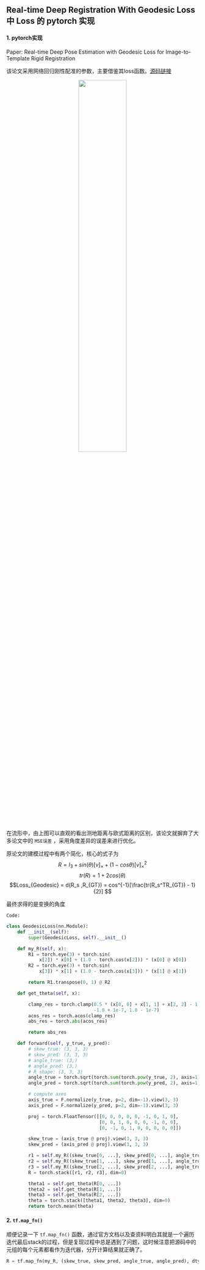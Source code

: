 ## Real-time Deep Registration With Geodesic Loss 中 Loss 的 pytorch 实现

#### 1. pytorch实现
Paper: Real-time Deep Pose Estimation with Geodesic Loss for Image-to-Template Rigid Registration

该论文采用网络回归刚性配准的参数，主要借鉴其loss函数。[源码链接](https://github.com/SadeghMSalehi/DeepRegistration)


<div align="center"><img src="https://gimg2.baidu.com/image_search/src=http%3A%2F%2Fblog.pluskid.org%2Fwp-content%2Fuploads%2F2010%2F05%2Fisomap-graph.png&refer=http%3A%2F%2Fblog.pluskid.org&app=2002&size=f9999,10000&q=a80&n=0&g=0n&fmt=jpeg?sec=1628077554&t=cd17ac457469c3d0c5f60f2b27e81f91
" width="50%" alt=""></div>

在流形中，由上图可以直观的看出测地距离与欧式距离的区别，该论文就摒弃了大多论文中的 `MSE误差` ，采用角度差异的误差来进行优化。

原论文的建模过程中有两个简化，核心的式子为
$$R = I_3 + sin(\theta)[v]_× + (1-cos\theta)[v]_×^2$$$$tr(R) = 1 + 2cos(\theta)$$$$Loss_{Geodesic} = d(R_s ,R_{GT}) = cos^{-1}[\frac{tr(R_s^TR_{GT}) - 1}{2}] $$

最终求得的是变换的角度

`Code:`
```py
class GeodesicLoss(nn.Module):
    def __init__(self):
        super(GeodesicLoss, self).__init__()

    def my_R(self, x):
        R1 = torch.eye(3) + torch.sin(
            x[2]) * x[0] + (1.0 - torch.cos(x[2])) * (x[0] @ x[0])
        R2 = torch.eye(3) + torch.sin(
            x[3]) * x[1] + (1.0 - torch.cos(x[3])) * (x[1] @ x[1])

        return R1.transpose(0, 1) @ R2

    def get_theta(self, x):

        clamp_res = torch.clamp(0.5 * (x[0, 0] + x[1, 1] + x[2, 2] - 1.0),
                                -1.0 + 1e-7, 1.0 - 1e-7)
        acos_res = torch.acos(clamp_res)
        abs_res = torch.abs(acos_res)

        return abs_res

    def forward(self, y_true, y_pred):
        # skew_true: (3, 3, 3)
        # skew_pred: (3, 3, 3)
        # angle_true: (3,)    
        # angle_pred: (3,)
        # R shape: (3, 3, 3)
        angle_true = torch.sqrt(torch.sum(torch.pow(y_true, 2), axis=1))
        angle_pred = torch.sqrt(torch.sum(torch.pow(y_pred, 2), axis=1))

        # compute axes
        axis_true = F.normalize(y_true, p=2, dim=-1).view(3, 3)
        axis_pred = F.normalize(y_pred, p=2, dim=-1).view(3, 3)

        proj = torch.FloatTensor([[0, 0, 0, 0, 0, -1, 0, 1, 0],
                                  [0, 0, 1, 0, 0, 0, -1, 0, 0],
                                  [0, -1, 0, 1, 0, 0, 0, 0, 0]])

        skew_true = (axis_true @ proj).view(3, 3, 3)
        skew_pred = (axis_pred @ proj).view(3, 3, 3)

        r1 = self.my_R((skew_true[0, ...], skew_pred[0, ...], angle_true[0], angle_pred[0]))
        r2 = self.my_R((skew_true[1, ...], skew_pred[1, ...], angle_true[1], angle_pred[1]))
        r3 = self.my_R((skew_true[2, ...], skew_pred[2, ...], angle_true[2], angle_pred[2]))
        R = torch.stack([r1, r2, r3], dim=0)

        theta1 = self.get_theta(R[0, ...])
        theta2 = self.get_theta(R[1, ...])
        theta3 = self.get_theta(R[2, ...])
        theta = torch.stack([theta1, theta2, theta3], dim=0)
        return torch.mean(theta)
```

#### 2. `tf.map_fn()`
顺便记录一下 `tf.map_fn()` 函数，通过官方文档以及查资料明白其就是一个遍历迭代最后stack的过程，但是复现过程中总是遇到了问题，这时候注意把源码中的元组的每个元素都看作为迭代器，分开计算结果就正确了。

```py
R = tf.map_fn(my_R, (skew_true, skew_pred, angle_true, angle_pred), dtype=tf.float32)
```